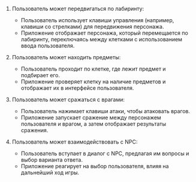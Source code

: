 1. Пользователь может передвигаться по лабиринту:
   - Пользователь использует клавиши управления (например, клавиши со стрелками) для передвижения персонажа.
   - Приложение отображает персонажа, который перемещается по лабиринту, переключаясь между клетками с использованием ввода пользователя.

2. Пользователь может находить предметы:
   - Пользователь проходит по клетке, где лежит предмет и подбирает его.
   - Приложение проверяет клетку на наличие предметов и отображает их в интерфейсе пользователя.

3. Пользователь может сражаться с врагами:
   - Пользователь нажимает клавиши атаки, чтобы атаковать врагов.
   - Приложение запускает сражение между персонажем пользователя и врагом, а затем отображает результаты сражения.
4. Пользователь может взаимодействовать с NPC:
   - Пользователь вступает в диалог с NPC, предлагая им вопросы и выбор варианта ответа.
   - Приложение реагирует на выбор пользователя, влияя на дальнейший ход игры.
